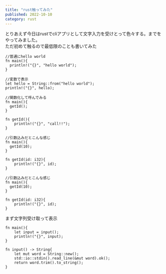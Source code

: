 ```yaml
---
title: "rust触ってみた"
published: 2022-10-10
category: rust
---
```


とりあえず今日はrustでcliアプリとして文字入力を受けとって色々する。までをやってみました。  
ただ初めて触るので最低限のことも書いてみた

```
//普通にhello world
fn main(){
  println!("{}", "hello world");
}
```

```
//変数で表示
let hello = String::from("hello world");
println!("{}", hello);
```

```
//関数化して呼んでみる
fn main(){
  getId();
}

fn getId(){
    println!("{}", "call!!");
}

```

```
//引数込みだとこんな感じ
fn main(){
  getId(10);
}

fn getId(id: i32){
    println!("{}", id);
}
```

```
//引数込みだとこんな感じ
fn main(){
  getId(10);
}

fn getId(id: i32){
    println!("{}", id);
}
```

まず文字列受け取って表示
```
fn main(){
    let input = input();
    println!("{}", input);
}

fn input() -> String{
    let mut word = String::new();
    std::io::stdin().read_line(&mut word).ok();
    return word.trim().to_string();
}
```

```
```

```
```



```
```

```
```

```
```

```
```

```
```